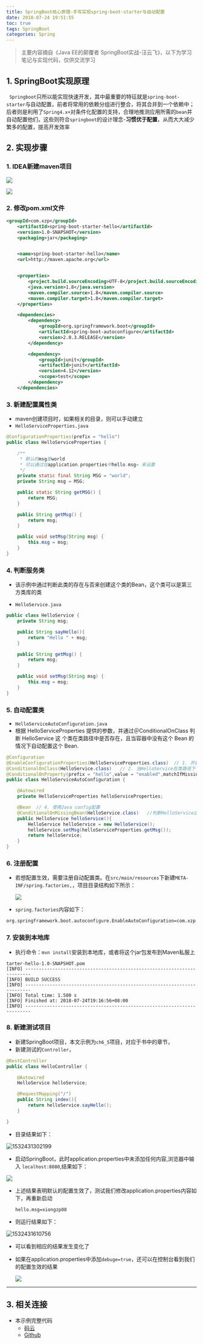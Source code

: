 ```yaml
---
title: SpringBoot核心原理-手写实现spring-boot-starter与自动配置
date: 2018-07-24 19:51:55
toc: true
tags: SpringBoot
categories: Spring
---
```


> 主要内容摘自《Java EE的颠覆者 SpringBoot实战-汪云飞》，以下为学习笔记与实现代码，仅供交流学习

## 1. SpringBoot实现原理

&nbsp;&nbsp;`Springboot`只所以能实现快速开发，其中最重要的特征就是`spring-boot-starter`与自动配置，前者将常用的依赖分组进行整合，将其合并到一个依赖中；后者则是利用了`Spring4.x+`对条件化配置的支持，合理地推测应用所需的`bean`并自动配置他们，这些则符合`springboot`的设计理念-**习惯优于配置**，从而大大减少繁多的配置，提高开发效率

<!--more-->

## 2. 实现步骤

### 1. IDEA新建maven项目

![](http://p7dzmubvx.bkt.clouddn.com/201807241814_743.png)

![](http://p7dzmubvx.bkt.clouddn.com/201807241820_966.png)

### 2. 修改pom.xml文件

```xml
<groupId>com.xzp</groupId>
    <artifactId>spring-boot-starter-hello</artifactId>
    <version>1.0-SNAPSHOT</version>
    <packaging>jar</packaging>


    <name>spring-boot-starter-hello</name>
    <url>http://maven.apache.org</url>


    <properties>
        <project.build.sourceEncoding>UTF-8</project.build.sourceEncoding>
        <java.version>1.8</java.version>
        <maven.compiler.source>1.8</maven.compiler.source>
        <maven.compiler.target>1.8</maven.compiler.target>
    </properties>

    <dependencies>
        <dependency>
            <groupId>org.springframework.boot</groupId>
            <artifactId>spring-boot-autoconfigure</artifactId>
            <version>2.0.3.RELEASE</version>
        </dependency>

        <dependency>
            <groupId>junit</groupId>
            <artifactId>junit</artifactId>
            <version>4.12</version>
            <scope>test</scope>
        </dependency>
    </dependencies>
```

### 3. 新建配置属性类

- maven创建项目时，如果相关的目录，则可以手动建立
- `HelloServiceProperties.java`

```java
@ConfigurationProperties(prefix = "hello")
public class HelloServiceProperties {

    /**
     * 默认的msg是world
     * 可以通过在application.properties中hello.msg= 来设置
     */
    private static final String MSG = "world";
    private String msg = MSG;

    public static String getMSG() {
        return MSG;
    }

    public String getMsg() {
        return msg;
    }

    public void setMsg(String msg) {
        this.msg = msg;
    }
}

```

### 4. 判断服务类

- 该示例中通过判断此类的存在与否来创建这个类的Bean，这个类可以是第三方类库的类

- `HelloService.java`

```java
public class HelloService {
    private String msg;

    public String sayHello(){
        return "Hello " + msg;
    }

    public String getMsg() {
        return msg;
    }

    public void setMsg(String msg) {
        this.msg = msg;
    }
}
```

### 5. 自动配置类

- `HelloServiceAutoConfiguration.java`
- 根据 HelloServiceProperties 提供的参数，并通过＠ConditionalOnClass 判断 HelloService 这 个类在类路径中是否存在，且当容器中没有这个 Bean 的情况下自动配置这个 Bean.    

```java
@Configuration
@EnableConfigurationProperties(HelloServiceProperties.class)  // 1. 开启属性注入
@ConditionalOnClass(HelloService.class)   // 2. 当HelloService在类路径下
@ConditionalOnProperty(prefix = "hello",value = "enabled",matchIfMissing = true)  //3. 配置的前缀: hello 当设置hello=enabled的情况下，如果没有设置，则默认true，即条件符合
public class HelloServiceAutoConfiguration {

    @Autowired
    private HelloServiceProperties helloServiceProperties;

    @Bean  // 4. 使用Java config配置
    @ConditionalOnMissingBean(HelloService.class)   //判断HelloService这个类在类路径中是否存在，且当容器中没有这个Bean的情况下自动配置这个Bean
    public HelloService helloService(){
        HelloService helloService = new HelloService();
        helloService.setMsg(helloServiceProperties.getMsg());
        return helloService;
    }
}
```

### 6. 注册配置

- 若想配置生效，需要注册自动配置类。在`src/main/resources`下新建`META-INF/spring.factories,`，项目目录结构如下所示：

  ![](http://p7dzmubvx.bkt.clouddn.com/201807241913_970.png)

- `spring.factories`内容如下：

```xml
org.springframework.boot.autoconfigure.EnableAutoConfiguration=com.xzp.spring_boot_starter_hello.HelloServiceAutoConfiguration
```

### 7. 安装到本地库

- 执行命令：`mvn install`安装到本地库，或者将这个jar包发布到Maven私服上

```shell
tarter-hello-1.0-SNAPSHOT.pom
[INFO] ------------------------------------------------------------------------
[INFO] BUILD SUCCESS
[INFO] ------------------------------------------------------------------------
[INFO] Total time: 1.500 s
[INFO] Finished at: 2018-07-24T19:16:56+08:00
[INFO] ------------------------------------------------------------------------

```

### 8. 新建测试项目 

- 新建SpringBoot项目，本文示例为`ch6_5`项目，对应于书中的章节，
- 新建测试的`Controller`，

```java
@RestController
public class HelloController {

    @Autowired
    HelloService helloService;

    @RequestMapping("/")
    public String index(){
        return helloService.sayHello();
    }

}

```

- 目录结果如下：

![1532431302199](C:\Users\Xbear\AppData\Local\Temp\1532431302199.png)

- 启动SpringBoot，此时application.properties中未添加任何内容,浏览器中输入 `localhost:8080`,结果如下：

![](http://p7dzmubvx.bkt.clouddn.com/201807241924_515.png)

- 上述结果表明默认的配置生效了，测试我们修改application.properties内容如下，再重新启动

  ```shell
  hello.msg=xiongzp08
  ```

- 则运行结果如下：

![1532431610756](C:\Users\Xbear\AppData\Local\Temp\1532431610756.png)

- 可以看到相应的结果发生变化了

- 如果在application.properties中添加`debuge=true`，还可以在控制台看到我们的配置生效的结果

  ![](http://p7dzmubvx.bkt.clouddn.com/201807241930_197.png)

---

## 3. 相关连接

- 本示例完整代码 
  - [码云](https://gitee.com/briarbear/springboot_in_action_wyf/blob/master/springbootstarterhello)
  - [Github](https://github.com/briarbear/springboot_in_action_wyf/blob/master/springbootstarterhello)